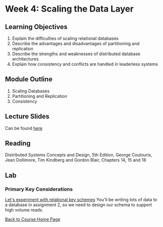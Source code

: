 # Week 4: Scaling the Data Layer

## Learning Objectives

1. Explain the difficulties of scaling relational databases
1. Describe the advantages and disadvantages of partitioning and replication 
1. Describe the strengths and weaknesses of distributed database  architectures
1. Explain how consistency and conflicts are handled in leaderless systems

## Module Outline

1. Scaling Databases
1. Partitioning and Replication
1. Consistency

## Lecture Slides
Can be found [here](https://gortonator.github.io/bsds-6650/lectures/week-4-data-layer/BSDS-2019-week-4.pdf)

## Reading
Distributed Systems Concepts and Design, 5th Edition, George Coulouris, Jean Dollimore, Tim Kindberg and Gordon Blair, Chapters 14, 15 and 18

## Lab
### Primary Key Considerations
[Let's experiment with relational key schemes](https://gortonator.github.io/bsds-6650/labs/lab-4)
You'll be writing lots of data to a database in assignment 2, so we need to design our schema to support high volume reads.

[Back to Course Home Page](https://gortonator.github.io/bsds-6650/)
